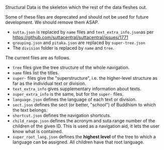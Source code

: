 Structural Data is the skeleton which the rest of the data fleshes out.

Some of these files are deprecated and should not be used for future development. We should remove them ASAP.

-  `sutta.json` is replaced by `name` files and `text_extra_info.json`as per https://github.com/suttacentral/suttacentral/issues/1771
- `grouping.json` and `pitaka.json` are replaced by `super-tree.json`
-  The `division` folder is replaced by `name` and `tree`.

The current files are as follows.

- `tree` files give the tree structure of the whole navigation. 
- `name` files list the titles.
- `super-` files give the "superstructure", i.e. the higher-level structure as far as the individual text or division.
- `text_extra_info` gives supplementary information about texts.
- `super_extra_info` is the same, but for the `super-` files.
- `language.json` defines the language of each text or division.
- `sect.json` defines the sect (or better, "school") of Buddhism to which the text belongs.
- `shortcut.json` defines the navigation shortcuts.
- `child_range.json` defines the  acronym and suta range number of the children of the given ID. This is used as a navigation aid, it lets the user know what is contained.
- `super_root_lang.json` defines the **highest level** of the tree to which a language can be assigned. All children have that root language.
